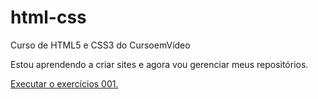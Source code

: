 # html-css
 Curso de HTML5 e CSS3 do CursoemVídeo

 Estou aprendendo a criar sites e agora vou gerenciar meus repositórios.

<a href="https://sraraujo.github.io/html-css/exercicios/ex001/"> Executar o exercícios 001.</a>
